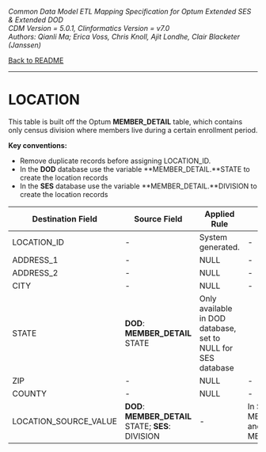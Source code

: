 *Common Data Model ETL Mapping Specification for Optum Extended SES & Extended DOD* 
<br>*CDM Version = 5.0.1, Clinformatics Version = v7.0*
<br>*Authors: Qianli Ma; Erica Voss, Chris Knoll, Ajit Londhe, Clair Blacketer (Janssen)*

[Back to README](README.md)

---

# LOCATION

This table is built off the Optum **MEMBER_DETAIL** table, which contains only census division where members live during a certain
enrollment period.

**Key conventions:**

-   Remove duplicate records before assigning LOCATION_ID.
-   In the **DOD** database use the variable **MEMBER_DETAIL.**STATE to
    create the location records
-   In the **SES** database use the variable **MEMBER_DETAIL.**DIVISION
    to create the location records


|**Destination Field**|**Source Field**|**Applied Rule**|**Comment**|
|---------------------|----------------|----------------|-----------|
|LOCATION_ID|-|System generated.|-|
|ADDRESS_1|-|NULL|-|
|ADDRESS_2|-|NULL|-|	
|CITY|-|NULL|-|
|STATE|**DOD**: **MEMBER_DETAIL** STATE|Only available in DOD database, set to NULL for SES database|
|ZIP|-|NULL|-|
|COUNTY|-|NULL|-|
|LOCATION_SOURCE_VALUE|**DOD**: **MEMBER_DETAIL** STATE; **SES**: DIVISION|-|In SES database use MEMBER_DETAIL.DIVISION and in DOD database use MEMBER_DETAIL.STATE|

